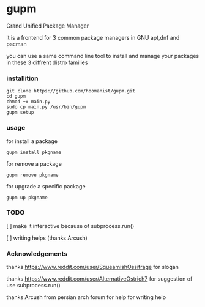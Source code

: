 # gupm
Grand Unified Package Manager

it is a frontend for 3 common package managers in GNU apt,dnf and pacman

you can use a same command line tool to install and manage your packages in these 3 diffrent distro families

### installition

```
git clone https://github.com/hoomanist/gupm.git
cd gupm
chmod +x main.py
sudo cp main.py /usr/bin/gupm
gupm setup
```

### usage

for install a package
```
gupm install pkgname
```
for remove a package
```
gupm remove pkgname
```
for upgrade a specific package
```
gupm up pkgname
```
### TODO
[ ] make it interactive because of subprocess.run()

[ ] writing helps (thanks Arcush)

### Acknowledgements
thanks https://www.reddit.com/user/SqueamishOssifrage for slogan

thanks https://www.reddit.com/user/AlternativeOstrich7 for suggestion of use subprocess.run()

thanks Arcush from persian arch forum for help for writing help
